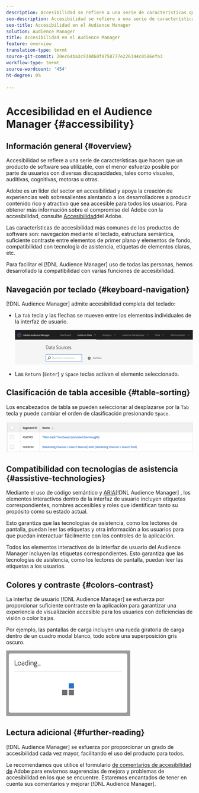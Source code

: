 ```yaml
---
description: Accesibilidad se refiere a una serie de características que hacen que un producto de software sea utilizable, con el menor esfuerzo posible por parte de usuarios con diversas discapacidades, tales como visuales, auditivas, cognitivas, motoras u otras.
seo-description: Accesibilidad se refiere a una serie de características que hacen que un producto de software sea utilizable, con el menor esfuerzo posible por parte de usuarios con diversas discapacidades, tales como visuales, auditivas, cognitivas, motoras u otras.
seo-title: Accesibilidad en el Audience Manager
solution: Audience Manager
title: Accesibilidad en el Audience Manager
feature: overview
translation-type: tm+mt
source-git-commit: 20ec64ba3c934d60f8758777e226344c8586efa3
workflow-type: tm+mt
source-wordcount: '454'
ht-degree: 0%

---
```



# Accesibilidad en el Audience Manager {#accessibility}

## Información general {#overview}

Accesibilidad se refiere a una serie de características que hacen que un producto de software sea utilizable, con el menor esfuerzo posible por parte de usuarios con diversas discapacidades, tales como visuales, auditivas, cognitivas, motoras u otras.

Adobe es un líder del sector en accesibilidad y apoya la creación de experiencias web sobresalientes alentando a los desarrolladores a producir contenido rico y atractivo que sea accesible para todos los usuarios. Para obtener más información sobre el compromiso del Adobe con la accesibilidad, consulte [Accesibilidad](https://www.adobe.com/accessibility.html)del Adobe.

Las características de accesibilidad más comunes de los productos de software son: navegación mediante el teclado, estructura semántica, suficiente contraste entre elementos de primer plano y elementos de fondo, compatibilidad con tecnología de asistencia, etiquetas de elementos claras, etc.

Para facilitar el [!DNL Audience Manager] uso de todas las personas, hemos desarrollado la compatibilidad con varias funciones de accesibilidad.

## Navegación por teclado {#keyboard-navigation}

[!DNL Audience Manager] admite accesibilidad completa del teclado:

* La `Tab` tecla y las flechas se mueven entre los elementos individuales de la interfaz de usuario.

   ![accesibilidad-resaltado](assets/accesibility-highlight.png)

* Las `Return` (`Enter`) y `Space` teclas activan el elemento seleccionado.

## Clasificación de tabla accesible {#table-sorting}

Los encabezados de tabla se pueden seleccionar al desplazarse por la `Tab` tecla y puede cambiar el orden de clasificación presionando `Space`.

![accesibilidad-tabla-headers](assets/accessibility-table-headers.png)

## Compatibilidad con tecnologías de asistencia {#assistive-technologies}

Mediante el uso de código semántico y [ARIA](https://www.w3.org/WAI/standards-guidelines/aria/)[!DNL Audience Manager] , los elementos interactivos dentro de la interfaz de usuario incluyen etiquetas correspondientes, nombres accesibles y roles que identifican tanto su propósito como su estado actual.

Esto garantiza que las tecnologías de asistencia, como los lectores de pantalla, puedan leer las etiquetas y otra información a los usuarios para que puedan interactuar fácilmente con los controles de la aplicación.

Todos los elementos interactivos de la interfaz de usuario del Audience Manager incluyen las etiquetas correspondientes. Esto garantiza que las tecnologías de asistencia, como los lectores de pantalla, puedan leer las etiquetas a los usuarios.

## Colores y contraste {#colors-contrast}

La interfaz de usuario [!DNL Audience Manager] se esfuerza por proporcionar suficiente contraste en la aplicación para garantizar una experiencia de visualización accesible para los usuarios con deficiencias de visión o color bajas.

Por ejemplo, las pantallas de carga incluyen una rueda giratoria de carga dentro de un cuadro modal blanco, todo sobre una superposición gris oscuro.

![carga de accesibilidad](assets/accessibility-loading.png)

## Lectura adicional {#further-reading}

[!DNL Audience Manager] se esfuerza por proporcionar un grado de accesibilidad cada vez mayor, facilitando el uso del producto para todos.

Le recomendamos que utilice el formulario [de comentarios de accesibilidad de](https://www.adobe.com/accessibility/feedback.html) Adobe para enviarnos sugerencias de mejora y problemas de accesibilidad en los que se encuentre. Estaremos encantados de tener en cuenta sus comentarios y mejorar [!DNL Audience Manager].